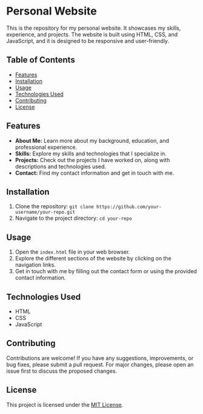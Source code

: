 # Personal Website

This is the repository for my personal website. It showcases my skills, experience, and projects. The website is built using HTML, CSS, and JavaScript, and it is designed to be responsive and user-friendly.

## Table of Contents

- [Features](#features)
- [Installation](#installation)
- [Usage](#usage)
- [Technologies Used](#technologies-used)
- [Contributing](#contributing)
- [License](#license)

## Features

- **About Me:** Learn more about my background, education, and professional experience.
- **Skills:** Explore my skills and technologies that I specialize in.
- **Projects:** Check out the projects I have worked on, along with descriptions and technologies used.
- **Contact:** Find my contact information and get in touch with me.

## Installation

1. Clone the repository: `git clone https://github.com/your-username/your-repo.git`
2. Navigate to the project directory: `cd your-repo`

## Usage

1. Open the `index.html` file in your web browser.
2. Explore the different sections of the website by clicking on the navigation links.
3. Get in touch with me by filling out the contact form or using the provided contact information.

## Technologies Used

- HTML
- CSS
- JavaScript

## Contributing

Contributions are welcome! If you have any suggestions, improvements, or bug fixes, please submit a pull request. For major changes, please open an issue first to discuss the proposed changes.

## License

This project is licensed under the [MIT License](LICENSE).
